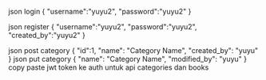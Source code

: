 json login
{
    "username":"yuyu2",
    "password":"yuyu2"
}

json register
{
    "username":"yuyu2",
    "password":"yuyu2",
    "created_by":"yuyu2"
}

json post category
{
    "id":1,
    "name": "Category Name",
    "created_by": "yuyu"
}
json put category
{
    "name": "Category Name",
    "modified_by": "yuyu"
}
copy paste jwt token ke auth untuk api categories dan books